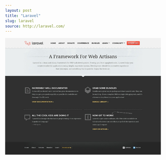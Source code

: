 ```yaml
---
layout: post
title: "Laravel"
slug: laravel
source: http://laravel.com/
---
```


<img src="/assets/img/screenshots/laravel.jpg">
